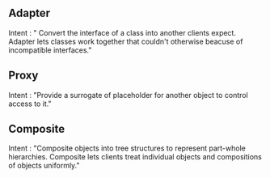 ## Adapter
Intent : " Convert the interface of a class into another clients expect. Adapter lets classes work together that couldn't otherwise beacuse of incompatible interfaces."


## Proxy
Intent : "Provide a surrogate of placeholder for another object to control access to it."

## Composite

Intent : "Composite objects into tree structures to represent part-whole hierarchies. Composite lets clients treat individual objects and compositions of objects uniformly."